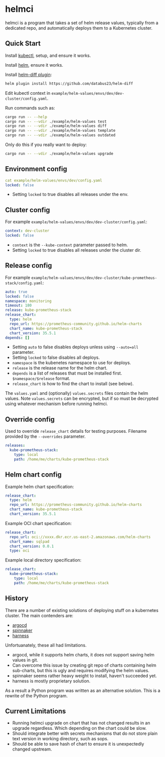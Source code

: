 # helmci

helmci is a program that takes a set of helm release values, typically from a dedicated repo, and automatically deploys them to a Kubernetes cluster.

## Quick Start

Install [kubectl](https://kubernetes.io/docs/tasks/tools/install-kubectl-linux/), setup, and ensure it works.

Install [helm](https://helm.sh/docs/intro/install/), ensure it works.

Install [helm-diff plugin](https://github.com/databus23/helm-diff):

```sh
helm plugin install https://github.com/databus23/helm-diff
```

Edit kubectl context in `example/helm-values/envs/dev/dev-cluster/config.yaml`.

Run commands such as:

```sh
cargo run -- --help
cargo run -- --vdir ./example/helm-values test
cargo run -- --vdir ./example/helm-values diff
cargo run -- --vdir ./example/helm-values template
cargo run -- --vdir ./example/helm-values outdated
```

Only do this if you really want to deploy:

```sh
cargo run -- --vdir ./example/helm-values upgrade
```

## Environment config

```yaml
cat example/helm-values/envs/dev/config.yaml
locked: false
```

* Setting `locked` to true disables all releases under the env.

## Cluster config

For example `example/helm-values/envs/dev/dev-cluster/config.yaml`:

```yaml
context: dev-cluster
locked: false
```

* `context` is the `--kube-context` parameter passed to helm.
* Setting `locked` to true disables all releases under the cluster dir.

## Release config

For example `example/helm-values/envs/dev/dev-cluster/kube-prometheus-stack/config.yaml`:

```yaml
auto: true
locked: false
namespace: monitoring
timeout: 180
release: kube-prometheus-stack
release_chart:
  type: helm
  repo_url: https://prometheus-community.github.io/helm-charts
  chart_name: kube-prometheus-stack
  chart_version: 35.5.1
depends: []
```

* Setting `auto` to false disables deploys unless using `--auto=all` parameter.
* Setting `locked` to false disables all deploys.
* `namespace` is the kubenetes namespace to use for deploys.
* `release` is the release name for the helm chart.
* `depends` is a list of releases that must be installed first. `$namespace/$release` format.
* `release_chart` is how to find the chart to install (see below).

The `values.yaml` and (optionally) `values.secrets` files contain the helm values. Note `values.secrets` can be encrypted, but if so must be decrypted using whatever mechanism before running helmci.

## Override config

Used to override `release_chart` details for testing purposes. Filename provided by the `--overrides` parameter.

```yaml
releases:
  kube-prometheus-stack:
    type: local
    path: /home/me/charts/kube-prometheus-stack
```

## Helm chart config

Example helm chart specification:

```yaml
release_chart:
  type: helm
  repo_url: https://prometheus-community.github.io/helm-charts
  chart_name: kube-prometheus-stack
  chart_version: 35.5.1
```

Example OCI chart specification:

```yaml
release_chart:
  repo_url: oci://xxxx.dkr.ecr.us-east-2.amazonaws.com/helm-charts
  chart_name: sqlpad
  chart_version: 0.0.1
  type: oci
```

Example local directory specification:

```yaml
release_chart:
  kube-prometheus-stack:
    type: local
    path: /home/me/charts/kube-prometheus-stack
```

## History

There are a number of existing solutions of deploying stuff on a kubernetes cluster. The main contenders are:

* [argocd](https://argoproj.github.io/cd/)
* [spinnaker](https://spinnaker.io/)
* [harness](https://docs.harness.io/)

Unfortuanately, these all had limitations.

* argocd, while it supports helm charts, it does not support saving helm values in git.
* Can overcome this issue by creating git repo of charts containing helm sub-charts, but this is ugly and requires modifying the helm values.
* spinnaker seems rather heavy weight to install, haven't succeeded yet.
* harness is mostly proprietary solution.

As a result a Python program was written as an alternative solution. This is a rewrite of the Python program.

## Current Limitations

* Running helmci upgrade on chart that has not changed results in an upgrade regardless. Which depending on the chart could be slow.
* Should integrate better with secrets mechanisms that do not store plain text version in working directory, such as sops.
* Should be able to save hash of chart to ensure it is unexpectedly changed upstream.
